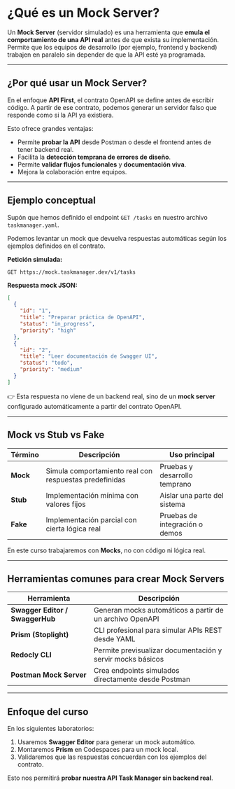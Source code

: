 # ¿Qué es un Mock Server?

Un **Mock Server** (servidor simulado) es una herramienta que **emula el comportamiento de una API real** antes de que exista su implementación.
Permite que los equipos de desarrollo (por ejemplo, frontend y backend) trabajen en paralelo sin depender de que la API esté ya programada.

---

## ¿Por qué usar un Mock Server?

En el enfoque **API First**, el contrato OpenAPI se define antes de escribir código.
A partir de ese contrato, podemos generar un servidor falso que responde como si la API ya existiera.

Esto ofrece grandes ventajas:

* Permite **probar la API** desde Postman o desde el frontend antes de tener backend real.
* Facilita la **detección temprana de errores de diseño**.
* Permite **validar flujos funcionales** y **documentación viva**.
* Mejora la colaboración entre equipos.

---

## Ejemplo conceptual

Supón que hemos definido el endpoint `GET /tasks` en nuestro archivo `taskmanager.yaml`.

Podemos levantar un mock que devuelva respuestas automáticas según los ejemplos definidos en el contrato.

**Petición simulada:**

```
GET https://mock.taskmanager.dev/v1/tasks
```

**Respuesta mock JSON:**

```json
[
  {
    "id": "1",
    "title": "Preparar práctica de OpenAPI",
    "status": "in_progress",
    "priority": "high"
  },
  {
    "id": "2",
    "title": "Leer documentación de Swagger UI",
    "status": "todo",
    "priority": "medium"
  }
]
```

👉 Esta respuesta no viene de un backend real, sino de un **mock server** configurado automáticamente a partir del contrato OpenAPI.

---

## Mock vs Stub vs Fake

| Término  | Descripción                                            | Uso principal                  |
| -------- | ------------------------------------------------------ | ------------------------------ |
| **Mock** | Simula comportamiento real con respuestas predefinidas | Pruebas y desarrollo temprano  |
| **Stub** | Implementación mínima con valores fijos                | Aislar una parte del sistema   |
| **Fake** | Implementación parcial con cierta lógica real          | Pruebas de integración o demos |

En este curso trabajaremos con **Mocks**, no con código ni lógica real.

---

## Herramientas comunes para crear Mock Servers

| Herramienta                     | Descripción                                                |
| ------------------------------- | ---------------------------------------------------------- |
| **Swagger Editor / SwaggerHub** | Generan mocks automáticos a partir de un archivo OpenAPI   |
| **Prism (Stoplight)**           | CLI profesional para simular APIs REST desde YAML          |
| **Redocly CLI**                 | Permite previsualizar documentación y servir mocks básicos |
| **Postman Mock Server**         | Crea endpoints simulados directamente desde Postman        |

---

## Enfoque del curso

En los siguientes laboratorios:

1. Usaremos **Swagger Editor** para generar un mock automático.
2. Montaremos **Prism** en Codespaces para un mock local.
3. Validaremos que las respuestas concuerdan con los ejemplos del contrato.

Esto nos permitirá **probar nuestra API Task Manager sin backend real**.